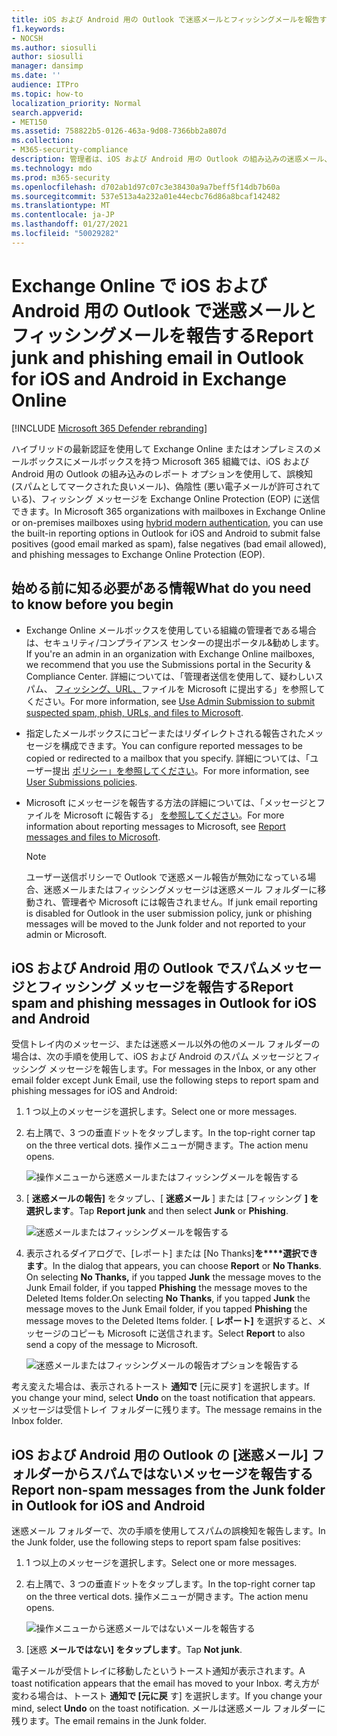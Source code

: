 ```yaml
---
title: iOS および Android 用の Outlook で迷惑メールとフィッシングメールを報告する
f1.keywords:
- NOCSH
ms.author: siosulli
author: siosulli
manager: dansimp
ms.date: ''
audience: ITPro
ms.topic: how-to
localization_priority: Normal
search.appverid:
- MET150
ms.assetid: 758822b5-0126-463a-9d08-7366bb2a807d
ms.collection:
- M365-security-compliance
description: 管理者は、iOS および Android 用の Outlook の組み込みの迷惑メール、迷惑メール、フィッシングメール報告オプションについて学習できます。
ms.technology: mdo
ms.prod: m365-security
ms.openlocfilehash: d702ab1d97c07c3e38430a9a7beff5f14db7b60a
ms.sourcegitcommit: 537e513a4a232a01e44ecbc76d86a8bcaf142482
ms.translationtype: MT
ms.contentlocale: ja-JP
ms.lasthandoff: 01/27/2021
ms.locfileid: "50029282"
---
```

# <a name="report-junk-and-phishing-email-in-outlook-for-ios-and-android-in-exchange-online"></a><span data-ttu-id="6ba20-103">Exchange Online で iOS および Android 用の Outlook で迷惑メールとフィッシングメールを報告する</span><span class="sxs-lookup"><span data-stu-id="6ba20-103">Report junk and phishing email in Outlook for iOS and Android in Exchange Online</span></span>

[!INCLUDE [Microsoft 365 Defender rebranding](../includes/microsoft-defender-for-office.md)]


<span data-ttu-id="6ba20-104">ハイブリッドの最新認証を使用して Exchange Online またはオンプレミスのメールボックスにメールボックスを持[](https://docs.microsoft.com/microsoft-365/enterprise/hybrid-modern-auth-overview)つ Microsoft 365 組織では、iOS および Android 用の Outlook の組み込みのレポート オプションを使用して、誤検知 (スパムとしてマークされた良いメール)、偽陰性 (悪い電子メールが許可されている)、フィッシング メッセージを Exchange Online Protection (EOP) に送信できます。</span><span class="sxs-lookup"><span data-stu-id="6ba20-104">In Microsoft 365 organizations with mailboxes in Exchange Online or on-premises mailboxes using [hybrid modern authentication](https://docs.microsoft.com/microsoft-365/enterprise/hybrid-modern-auth-overview), you can use the built-in reporting options in Outlook for iOS and Android to submit false positives (good email marked as spam), false negatives (bad email allowed), and phishing messages to Exchange Online Protection (EOP).</span></span>

## <a name="what-do-you-need-to-know-before-you-begin"></a><span data-ttu-id="6ba20-105">始める前に知る必要がある情報</span><span class="sxs-lookup"><span data-stu-id="6ba20-105">What do you need to know before you begin</span></span>

- <span data-ttu-id="6ba20-106">Exchange Online メールボックスを使用している組織の管理者である場合は、セキュリティ/コンプライアンス センターの提出ポータル&勧めします。</span><span class="sxs-lookup"><span data-stu-id="6ba20-106">If you're an admin in an organization with Exchange Online mailboxes, we recommend that you use the Submissions portal in the Security & Compliance Center.</span></span> <span data-ttu-id="6ba20-107">詳細については、「管理者送信を使用して、疑わしいスパム、 [フィッシング、URL、](admin-submission.md)ファイルを Microsoft に提出する」を参照してください。</span><span class="sxs-lookup"><span data-stu-id="6ba20-107">For more information, see [Use Admin Submission to submit suspected spam, phish, URLs, and files to Microsoft](admin-submission.md).</span></span>

- <span data-ttu-id="6ba20-108">指定したメールボックスにコピーまたはリダイレクトされる報告されたメッセージを構成できます。</span><span class="sxs-lookup"><span data-stu-id="6ba20-108">You can configure reported messages to be copied or redirected to a mailbox that you specify.</span></span> <span data-ttu-id="6ba20-109">詳細については、「ユーザー提出 [ポリシー」を参照してください](user-submission.md)。</span><span class="sxs-lookup"><span data-stu-id="6ba20-109">For more information, see [User Submissions policies](user-submission.md).</span></span>

- <span data-ttu-id="6ba20-110">Microsoft にメッセージを報告する方法の詳細については、「メッセージとファイルを Microsoft に報告する」 [を参照してください](report-junk-email-messages-to-microsoft.md)。</span><span class="sxs-lookup"><span data-stu-id="6ba20-110">For more information about reporting messages to Microsoft, see [Report messages and files to Microsoft](report-junk-email-messages-to-microsoft.md).</span></span>

  > [!NOTE]
  > <span data-ttu-id="6ba20-111">ユーザー送信ポリシーで Outlook で迷惑メール報告が無効になっている場合、迷惑メールまたはフィッシングメッセージは迷惑メール フォルダーに移動され、管理者や Microsoft には報告されません。</span><span class="sxs-lookup"><span data-stu-id="6ba20-111">If junk email reporting is disabled for Outlook in the user submission policy, junk or phishing messages will be moved to the Junk folder and not reported to your admin or Microsoft.</span></span>

## <a name="report-spam-and-phishing-messages-in-outlook-for-ios-and-android"></a><span data-ttu-id="6ba20-112">iOS および Android 用の Outlook でスパムメッセージとフィッシング メッセージを報告する</span><span class="sxs-lookup"><span data-stu-id="6ba20-112">Report spam and phishing messages in Outlook for iOS and Android</span></span>

<span data-ttu-id="6ba20-113">受信トレイ内のメッセージ、または迷惑メール以外の他のメール フォルダーの場合は、次の手順を使用して、iOS および Android のスパム メッセージとフィッシング メッセージを報告します。</span><span class="sxs-lookup"><span data-stu-id="6ba20-113">For messages in the Inbox, or any other email folder except Junk Email, use the following steps to report spam and phishing messages for iOS and Android:</span></span>

1. <span data-ttu-id="6ba20-114">1 つ以上のメッセージを選択します。</span><span class="sxs-lookup"><span data-stu-id="6ba20-114">Select one or more messages.</span></span>
2. <span data-ttu-id="6ba20-115">右上隅で、3 つの垂直ドットをタップします。</span><span class="sxs-lookup"><span data-stu-id="6ba20-115">In the top-right corner tap on the three vertical dots.</span></span> <span data-ttu-id="6ba20-116">操作メニューが開きます。</span><span class="sxs-lookup"><span data-stu-id="6ba20-116">The action menu opens.</span></span>

   ![操作メニューから迷惑メールまたはフィッシングメールを報告する](../../media/Android-report-as-junk-dialog.png)

3. <span data-ttu-id="6ba20-118">[ **迷惑メールの報告]** をタップし、[ **迷惑メール** ] または [フィッシング **] を選択します**。</span><span class="sxs-lookup"><span data-stu-id="6ba20-118">Tap **Report junk** and then select **Junk** or **Phishing**.</span></span>

   ![迷惑メールまたはフィッシングメールを報告する](../../media/Android-report-junk-or-phishing.png)

4. <span data-ttu-id="6ba20-120">表示されるダイアログで、[レポート] または [No Thanks]**を\*\*\*\*選択できます**。</span><span class="sxs-lookup"><span data-stu-id="6ba20-120">In the dialog that appears, you can choose **Report** or **No Thanks**.</span></span> <span data-ttu-id="6ba20-121">On selecting **No Thanks,** if you tapped **Junk** the message moves to the Junk Email folder, if you tapped **Phishing** the message moves to the Deleted Items folder.</span><span class="sxs-lookup"><span data-stu-id="6ba20-121">On selecting **No Thanks**, if you tapped **Junk** the message moves to the Junk Email folder, if you tapped **Phishing** the message moves to the Deleted Items folder.</span></span> <span data-ttu-id="6ba20-122">[ **レポート]** を選択すると、メッセージのコピーも Microsoft に送信されます。</span><span class="sxs-lookup"><span data-stu-id="6ba20-122">Select **Report** to also send a copy of the message to Microsoft.</span></span>

   ![迷惑メールまたはフィッシングメールの報告オプションを報告する](../../media/Android-junk-email-reporting-options.png)

<span data-ttu-id="6ba20-124">考え変えた場合は、表示されるトースト **通知で** [元に戻す] を選択します。</span><span class="sxs-lookup"><span data-stu-id="6ba20-124">If you change your mind, select **Undo** on the toast notification that appears.</span></span> <span data-ttu-id="6ba20-125">メッセージは受信トレイ フォルダーに残ります。</span><span class="sxs-lookup"><span data-stu-id="6ba20-125">The message remains in the Inbox folder.</span></span>

## <a name="report-non-spam-messages-from-the-junk-folder-in-outlook-for-ios-and-android"></a><span data-ttu-id="6ba20-126">iOS および Android 用の Outlook の [迷惑メール] フォルダーからスパムではないメッセージを報告する</span><span class="sxs-lookup"><span data-stu-id="6ba20-126">Report non-spam messages from the Junk folder in Outlook for iOS and Android</span></span>

<span data-ttu-id="6ba20-127">迷惑メール フォルダーで、次の手順を使用してスパムの誤検知を報告します。</span><span class="sxs-lookup"><span data-stu-id="6ba20-127">In the Junk folder, use the following steps to report spam false positives:</span></span>

1. <span data-ttu-id="6ba20-128">1 つ以上のメッセージを選択します。</span><span class="sxs-lookup"><span data-stu-id="6ba20-128">Select one or more messages.</span></span>
2. <span data-ttu-id="6ba20-129">右上隅で、3 つの垂直ドットをタップします。</span><span class="sxs-lookup"><span data-stu-id="6ba20-129">In the top-right corner tap on the three vertical dots.</span></span> <span data-ttu-id="6ba20-130">操作メニューが開きます。</span><span class="sxs-lookup"><span data-stu-id="6ba20-130">The action menu opens.</span></span>

   ![操作メニューから迷惑メールではないメールを報告する](../../media/Android-not-junk-email.png)

3. <span data-ttu-id="6ba20-132">[迷惑 **メールではない] をタップします**。</span><span class="sxs-lookup"><span data-stu-id="6ba20-132">Tap **Not junk**.</span></span>

<span data-ttu-id="6ba20-133">電子メールが受信トレイに移動したというトースト通知が表示されます。</span><span class="sxs-lookup"><span data-stu-id="6ba20-133">A toast notification appears that the email has moved to your Inbox.</span></span> <span data-ttu-id="6ba20-134">考え方が変わる場合は、トースト **通知で [元に戻** す] を選択します。</span><span class="sxs-lookup"><span data-stu-id="6ba20-134">If you change your mind, select **Undo** on the toast notification.</span></span> <span data-ttu-id="6ba20-135">メールは迷惑メール フォルダーに残ります。</span><span class="sxs-lookup"><span data-stu-id="6ba20-135">The email remains in the Junk folder.</span></span>
